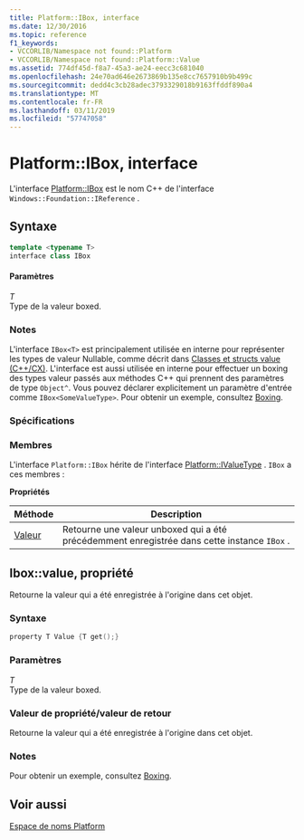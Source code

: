 ```yaml
---
title: Platform::IBox, interface
ms.date: 12/30/2016
ms.topic: reference
f1_keywords:
- VCCORLIB/Namespace not found::Platform
- VCCORLIB/Namespace not found::Platform::Value
ms.assetid: 774df45d-f8a7-45a3-ae24-eecc3c681040
ms.openlocfilehash: 24e70ad646e2673869b135e8cc7657910b9b499c
ms.sourcegitcommit: dedd4c3cb28adec3793329018b9163ffddf890a4
ms.translationtype: MT
ms.contentlocale: fr-FR
ms.lasthandoff: 03/11/2019
ms.locfileid: "57747058"
---
```

# <a name="platformibox-interface"></a>Platform::IBox, interface

L'interface [Platform::IBox](../cppcx/platform-ibox-interface.md) est le nom C++ de l'interface `Windows::Foundation::IReference` .

## <a name="syntax"></a>Syntaxe

```cpp
template <typename T>
interface class IBox
```

#### <a name="parameters"></a>Paramètres

*T*<br/>
Type de la valeur boxed.

### <a name="remarks"></a>Notes

L'interface `IBox<T>` est principalement utilisée en interne pour représenter les types de valeur Nullable, comme décrit dans [Classes et structs value (C++/CX)](../cppcx/value-classes-and-structs-c-cx.md). L'interface est aussi utilisée en interne pour effectuer un boxing des types valeur passés aux méthodes C++ qui prennent des paramètres de type `Object^`. Vous pouvez déclarer explicitement un paramètre d'entrée comme `IBox<SomeValueType>`. Pour obtenir un exemple, consultez [Boxing](../cppcx/boxing-c-cx.md).

### <a name="requirements"></a>Spécifications

### <a name="members"></a>Membres

L'interface `Platform::IBox` hérite de l'interface [Platform::IValueType](../cppcx/platform-ivaluetype-interface.md) . `IBox` a ces membres :

**Propriétés**

|Méthode|Description|
|------------|-----------------|
|[Valeur](#value)|Retourne une valeur unboxed qui a été précédemment enregistrée dans cette instance `IBox` .|

## <a name="value"></a> Ibox::value, propriété

Retourne la valeur qui a été enregistrée à l'origine dans cet objet.

### <a name="syntax"></a>Syntaxe

```cpp
property T Value {T get();}
```

### <a name="parameters"></a>Paramètres

*T*<br/>
Type de la valeur boxed.

### <a name="property-valuereturn-value"></a>Valeur de propriété/valeur de retour

Retourne la valeur qui a été enregistrée à l'origine dans cet objet.

### <a name="remarks"></a>Notes

Pour obtenir un exemple, consultez [Boxing](../cppcx/boxing-c-cx.md).

## <a name="see-also"></a>Voir aussi

[Espace de noms Platform](../cppcx/platform-namespace-c-cx.md)
